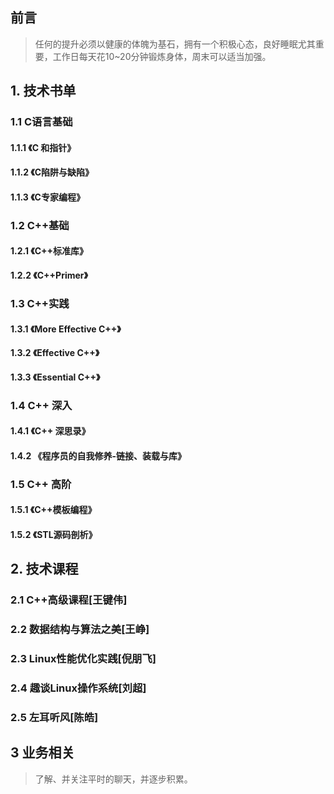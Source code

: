 ## 前言

> 任何的提升必须以健康的体魄为基石，拥有一个积极心态，良好睡眠尤其重要，工作日每天花10~20分钟锻炼身体，周末可以适当加强。

## 1. 技术书单

### 1.1 C语言基础

#### 1.1.1 《C 和指针》

#### 1.1.2 《C陷阱与缺陷》

#### 1.1.3 《C专家编程》

### 1.2 C++基础

#### 1.2.1 《C++标准库》

#### 1.2.2 《C++Primer》

### 1.3 C++实践

#### 1.3.1 《More Effective C++》

#### 1.3.2 《Effective C++》

#### 1.3.3 《Essential C++》

### 1.4 C++ 深入

#### 1.4.1 《C++ 深思录》

#### 1.4.2 《程序员的自我修养-链接、装载与库》

### 1.5 C++ 高阶

#### 1.5.1 《C++模板编程》

#### 1.5.2 《STL源码剖析》

## 2. 技术课程

### 2.1  C++高级课程[王键伟]

### 2.2 数据结构与算法之美[王峥]

### 2.3 Linux性能优化实践[倪朋飞]

### 2.4 趣谈Linux操作系统[刘超]

### 2.5 左耳听风[陈皓]

## 3 业务相关

> 了解、并关注平时的聊天，并逐步积累。


